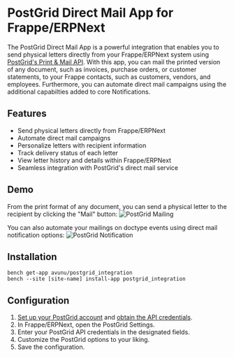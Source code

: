 # PostGrid Direct Mail App for Frappe/ERPNext

The PostGrid Direct Mail App is a powerful integration that enables you to send physical letters directly from your Frappe/ERPNext system using [PostGrid's Print & Mail API](https://www.postgrid.com/ref/avunu). With this app, you can mail the printed version of any document, such as invoices, purchase orders, or customer statements, to your Frappe contacts, such as customers, vendors, and employees. Furthermore, you can automate direct mail campaigns using the additional capabilties added to core Notifications.

## Features

- Send physical letters directly from Frappe/ERPNext
- Automate direct mail campaigns
- Personalize letters with recipient information
- Track delivery status of each letter
- View letter history and details within Frappe/ERPNext
- Seamless integration with PostGrid's direct mail service

## Demo

From the print format of any document, you can send a physical letter to the recipient by clicking the "Mail" button:
![PostGrid Mailing](https://github.com/Avunu/postgrid_integration/assets/4996285/58ed1243-c0fe-4bef-9280-665d82e2ecf8)

You can also automate your mailings on doctype events using direct mail notification options:
![PostGrid Notification](https://github.com/Avunu/postgrid_integration/assets/4996285/f6988376-aec3-4731-9ad5-eb249827d389)

## Installation

```
bench get-app avunu/postgrid_integration
bench --site [site-name] install-app postgrid_integration
```

## Configuration

1. [Set up your PostGrid account](https://www.postgrid.com/ref/avunu) and [obtain the API credentials](https://dashboard.postgrid.com/dashboard/settings).
2. In Frappe/ERPNext, open the PostGrid Settings.
3. Enter your PostGrid API credentials in the designated fields.
4. Customize the PostGrid options to your liking.
5. Save the configuration.
